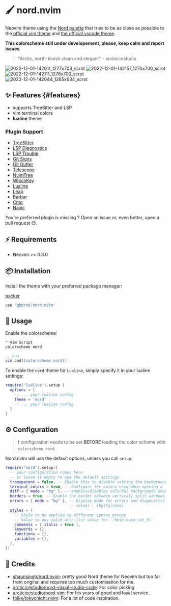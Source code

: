# 🖌️ nord.nvim

Neovim theme using the [Nord palette](https://www.nordtheme.com/) that tries to
be as close as possible to the [official vim theme](https://github.com/arcticicestudio/nord-vim/)
and [the official vscode theme](https://github.com/arcticicestudio/nord-visual-studio-code).

**This colorscheme still under developement, please, keep calm and report issues**

> "Arctic, north-bluish clean and elegant" - arcticicestudio


![2022-12-01-142011_1277x703_scrot](https://user-images.githubusercontent.com/3751019/205092735-ced8ba05-d15d-4751-9a88-17cefef5ec52.png)
![2022-12-01-142157_1270x700_scrot](https://user-images.githubusercontent.com/3751019/205092727-a266d2c8-35fd-4272-b90f-c1f063591e58.png)
![2022-12-01-142111_1276x700_scrot](https://user-images.githubusercontent.com/3751019/205092730-9874369f-d045-47c6-8b07-5371cf344223.png)
![2022-12-01-142044_1265x634_scrot](https://user-images.githubusercontent.com/3751019/205092733-3aebea83-c5a8-4e96-ab2e-a4646cc9e3ea.png)

## ✨ Features {#features}

- supports TreeSitter and LSP
- vim terminal colors
- **lualine** theme

### Plugin Support

- [TreeSitter](https://github.com/nvim-treesitter/nvim-treesitter)
- [LSP Diagnostics](https://neovim.io/doc/user/lsp.html)
- [LSP Trouble](https://github.com/folke/lsp-trouble.nvim)
- [Git Signs](https://github.com/lewis6991/gitsigns.nvim)
- [Git Gutter](https://github.com/airblade/vim-gitgutter)
- [Telescope](https://github.com/nvim-telescope/telescope.nvim)
- [NvimTree](https://github.com/kyazdani42/nvim-tree.lua)
- [WhichKey](https://github.com/liuchengxu/vim-which-key)
- [Lualine](https://github.com/hoob3rt/lualine.nvim)
- [Leap](https://github.com/ggandor/leap.nvim)
- [Barbar](https://github.com/romgrk/barbar.nvim)
- [Cmp](https://github.com/hrsh7th/nvim-cmp/)
- [Navic](https://github.com/SmiteshP/nvim-navic)

You're preferred plugin is missing ? Open an issue or, even better, open a pull
request 😉.

## ⚡️ Requirements

- Neovim >= 0.8.0

## 📦 Installation

Install the theme with your preferred package manager:

[packer](https://github.com/wbthomason/packer.nvim)

```lua
use 'gbprod/nord.nvim'
```

## 🚀 Usage

Enable the colorscheme:

```vim
" Vim Script
colorscheme nord
```

```lua
-- Lua
vim.cmd[[colorscheme nord]]
```

To enable the `nord` theme for `Lualine`, simply specify it in your
lualine settings:

```lua
require('lualine').setup {
  options = {
    -- ... your lualine config
    theme = 'nord'
    -- ... your lualine config
  }
}
```

## ⚙️ Configuration

> ❗️ configuration needs to be set **BEFORE** loading the color scheme with
> `colorscheme nord`

Nord.nvim will use the default options, unless you call `setup`.

```lua
require("nord").setup({
  -- your configuration comes here
  -- or leave it empty to use the default settings
  transparent = false, -- Enable this to disable setting the background color
  terminal_colors = true, -- Configure the colors used when opening a `:terminal` in Neovim
  diff = { mode = "bg" }, -- enables/disables colorful backgrounds when used in diff mode. values : [bg|fg]
  borders = true, -- Enable the border between verticaly split windows visible
  errors = { mode = "bg" }, -- Display mode for errors and diagnostics
                            -- values : [bg|fg|none]
  styles = {
    -- Style to be applied to different syntax groups
    -- Value is any valid attr-list value for `:help nvim_set_hl`
    comments = { italic = true },
    keywords = {},
    functions = {},
    variables = {},
  },
})
```

## 🎉 Credits

- [shaunsingh/nord.nvim](https://github.com/shaunsingh/nord.nvim): pretty good
  Nord theme for Neovim but too far from original and requires too much
  customisation for me.
- [arcticicestudio/nord-visual-studio-code](https://github.com/arcticicestudio/nord-visual-studio-code): For color picking
- [arcticicestudio/nord-vim](https://github.com/arcticicestudio/nord-vim): For
  his years of good and loyal service.
- [folke/tokyonight.nvim](https://github.com/folke/tokyonight.nvim): For a lot
  of code inspiration.
